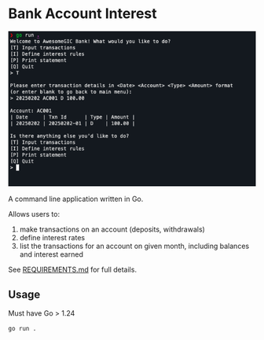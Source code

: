 # Bank Account Interest

<img alt="screenshot" src="screenshot.png" />

A command line application written in Go.

Allows users to:

1. make transactions on an account (deposits, withdrawals)
2. define interest rates
3. list the transactions for an account on given month, including balances and interest earned

See [REQUIREMENTS.md](REQUIREMENTS.md) for full details.

## Usage

Must have Go > 1.24

```
go run .
```